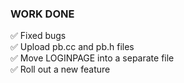 ### WORK DONE

✅ Fixed bugs <br>
✅ Upload pb.cc and pb.h files <br>
✅ Move LOGINPAGE into a separate file <br>
✅ Roll out a new feature <br>
